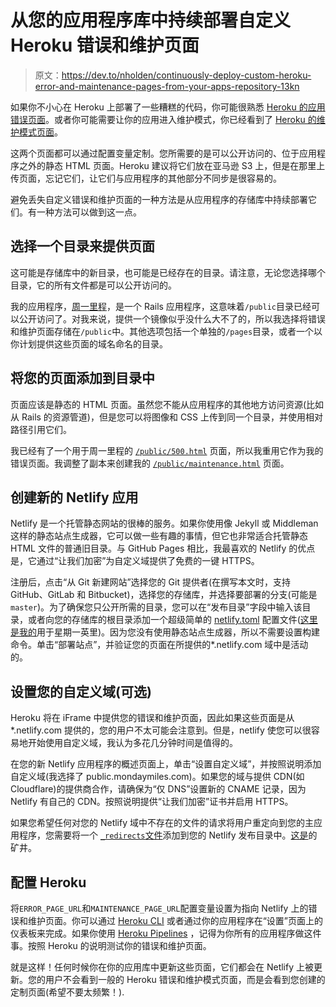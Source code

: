 # 从您的应用程序库中持续部署自定义 Heroku 错误和维护页面

> 原文：<https://dev.to/nholden/continuously-deploy-custom-heroku-error-and-maintenance-pages-from-your-apps-repository-13kn>

如果你不小心在 Heroku 上部署了一些糟糕的代码，你可能很熟悉 [Heroku 的应用错误页面](https://www.herokucdn.com/error-pages/application-error.html)。或者你可能需要让你的应用进入维护模式，你已经看到了 [Heroku 的维护模式页面](https://www.herokucdn.com/error-pages/maintenance-mode.html)。

这两个页面都可以通过配置变量定制。您所需要的是可以公开访问的、位于应用程序之外的静态 HTML 页面。Heroku 建议将它们放在亚马逊 S3 上，但是在那里上传页面，忘记它们，让它们与应用程序的其他部分不同步是很容易的。

避免丢失自定义错误和维护页面的一种方法是从应用程序的存储库中持续部署它们。有一种方法可以做到这一点。

## 选择一个目录来提供页面

这可能是存储库中的新目录，也可能是已经存在的目录。请注意，无论您选择哪个目录，它的所有文件都是可以公开访问的。

我的应用程序，[周一里程](https://github.com/nholden/monday-miles)，是一个 Rails 应用程序，这意味着`/public`目录已经可以公开访问了。对我来说，提供一个镜像似乎没什么大不了的，所以我选择将错误和维护页面存储在`/public`中。其他选项包括一个单独的`/pages`目录，或者一个以你计划提供这些页面的域名命名的目录。

## 将您的页面添加到目录中

页面应该是静态的 HTML 页面。虽然您不能从应用程序的其他地方访问资源(比如从 Rails 的资源管道)，但是您可以将图像和 CSS 上传到同一个目录，并使用相对路径引用它们。

我已经有了一个用于周一里程的 [`/public/500.html`](https://github.com/nholden/monday-miles/blob/master/public/500.html) 页面，所以我重用它作为我的错误页面。我调整了副本来创建我的 [`/public/maintenance.html`](https://github.com/nholden/monday-miles/blob/master/public/maintenance.html) 页面。

## 创建新的 Netlify 应用

Netlify 是一个托管静态网站的很棒的服务。如果你使用像 Jekyll 或 Middleman 这样的静态站点生成器，它可以做一些有趣的事情，但它也非常适合托管静态 HTML 文件的普通旧目录。与 GitHub Pages 相比，我最喜欢的 Netlify 的优点是，它通过“让我们加密”为自定义域提供了免费的一键 HTTPS。

注册后，点击“从 Git 新建网站”选择您的 Git 提供者(在撰写本文时，支持 GitHub、GitLab 和 Bitbucket)，选择您的存储库，并选择要部署的分支(可能是`master`)。为了确保您只公开所需的目录，您可以在“发布目录”字段中输入该目录，或者向您的存储库的根目录添加一个超级简单的 [netlify.toml](https://www.netlify.com/docs/continuous-deployment/#deploy-contexts) 配置文件([这里是我的](https://github.com/nholden/monday-miles/blob/master/netlify.toml)用于星期一英里)。因为您没有使用静态站点生成器，所以不需要设置构建命令。单击“部署站点”，并验证您的页面在所提供的*.netlify.com 域中是活动的。

## 设置您的自定义域(可选)

Heroku 将在 iFrame 中提供您的错误和维护页面，因此如果这些页面是从*.netlify.com 提供的，您的用户不太可能会注意到。但是，netlify 使您可以很容易地开始使用自定义域，我认为多花几分钟时间是值得的。

在您的新 Netlify 应用程序的概述页面上，单击“设置自定义域”，并按照说明添加自定义域(我选择了 public.mondaymiles.com)。如果您的域与提供 CDN(如 Cloudflare)的提供商合作，请确保为“仅 DNS”设置新的 CNAME 记录，因为 Netlify 有自己的 CDN。按照说明提供“让我们加密”证书并启用 HTTPS。

如果您希望任何对您的 Netlify 域中不存在的文件的请求将用户重定向到您的主应用程序，您需要将一个 [`_redirects`文件](https://www.netlify.com/docs/redirects/)添加到您的 Netlify 发布目录中。[这是](https://github.com/nholden/monday-miles/blob/master/public/_redirects)的矿井。

## 配置 Heroku

将`ERROR_PAGE_URL`和`MAINTENANCE_PAGE_URL`配置变量设置为指向 Netlify 上的错误和维护页面。你可以通过 [Heroku CLI](https://devcenter.heroku.com/articles/error-pages#configure-your-application) 或者通过你的应用程序在“设置”页面上的仪表板来完成。如果你使用 [Heroku Pipelines](https://devcenter.heroku.com/articles/pipelines) ，记得为你所有的应用程序做这件事。按照 Heroku 的说明测试你的错误和维护页面。

就是这样！任何时候你在你的应用库中更新这些页面，它们都会在 Netlify 上被更新。您的用户不会看到一般的 Heroku 错误和维护模式页面，而是会看到您创建的定制页面(希望不要太频繁！).